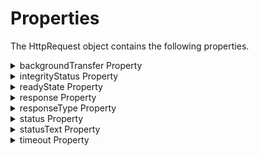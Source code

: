                             

Properties
==========

The HttpRequest object contains the following properties.


<details close markdown="block"><summary>backgroundTransfer Property</summary> 

* * *

Enables HTTP request calls in the background.  
This property is only available on the iOS platform.

### Syntax

```

httpClient.backgroundTransfer
```


### Type

Boolean

### Read/Write

Read only

### Remarks

The default value for the backgroundTransfer property is **false**.

>**_Note:_** The iOS platform internally retries to keep the request connected until it reaches the timeoutIntervalForResource value, which may cause duplicate transactions to occur on the system. Hence, HCL recommends that you use the backgroundTransfer property only for GET calls.

* * *

</details>
<details close markdown="block"><summary>integrityStatus Property</summary> 

* * *

Contains the status of the integrity check, if integrity checking is enabled.

### Syntax

```

integrityStatus
```

### Type

Constant. Can be one of the following values.  

| Constant | Description |
| --- | --- |
| constants.HTTP\_INTEGRITY\_CHECK\_FAILED | The integrity check has failed. |
| constants.HTTP\_INTEGRITY\_CHECK\_NOT\_DONE | The response has not yet been received, or integrity checking is not enabled, so the `integrityStatus` property has not yet been populated. |
| constants.HTTP\_INTEGRITY\_CHECK\_SUCCESSFUL | The integrity check was successful. |

### Read/Write

Read only

### Remarks

If the `validateResp` argument in the `propertiesTable` parameter of the [voltmx.net.setIntegrtityCheck](voltmx.net_functions.md#setIntegrtityCheck) function is set to `true`, then integrity checking is performed on the HTTP responses that your client app exchanges with the server app. For more information on integrity checking, please see [HTTP Integrity Checking](networkapi_httpintegritychecking.md#http-integrity-checking).

* * *

</details>
<details close markdown="block"><summary>readyState Property</summary> 

* * *

Holds the current status of the HttpRequest object

### Syntax

```

readyState
```

### Type

Number

### Read/Write

Read only

### Remarks

The possible values of the readyState property are as follows.

<table style="width: 100%;mc-table-style: url('resources/tablestyles/basic.css');" class="TableStyle-Basic" cellspacing="0"><colgroup><col class="TableStyle-Basic-Column-Column1"> <col class="TableStyle-Basic-Column-Column1" style="width: 70px;"> <col class="TableStyle-Basic-Column-Column1"></colgroup><tbody><tr class="TableStyle-Basic-Body-Body1"><th class="TableStyle-Basic-BodyE-Column1-Body1">Constant</th><th class="TableStyle-Basic-BodyE-Column1-Body1">Value</th><th class="TableStyle-Basic-BodyD-Column1-Body1">Description</th></tr><tr class="TableStyle-Basic-Body-Body1"><td class="TableStyle-Basic-BodyE-Column1-Body1">constants.HTTP_READY_STATE_UNSENT</td><td class="TableStyle-Basic-BodyE-Column1-Body1">0</td><td class="TableStyle-Basic-BodyD-Column1-Body1">The object has been constructed.</td></tr><tr class="TableStyle-Basic-Body-Body1"><td class="TableStyle-Basic-BodyE-Column1-Body1">constants.HTTP_READY_STATE_OPENED</td><td class="TableStyle-Basic-BodyE-Column1-Body1">1</td><td class="TableStyle-Basic-BodyD-Column1-Body1">The open method has been successfully invoked.</td></tr><tr class="TableStyle-Basic-Body-Body1"><td class="TableStyle-Basic-BodyE-Column1-Body1">constants.HTTP_READY_STATE_HEADERS_RECEIVED</td><td class="TableStyle-Basic-BodyE-Column1-Body1">2</td><td class="TableStyle-Basic-BodyD-Column1-Body1">All redirects have been followed and all HTTP headers of the final response have been received.</td></tr><tr class="TableStyle-Basic-Body-Body1"><td class="TableStyle-Basic-BodyE-Column1-Body1">constants.HTTP_READY_STATE_LOADING</td><td class="TableStyle-Basic-BodyE-Column1-Body1">3</td><td class="TableStyle-Basic-BodyD-Column1-Body1">The response data has been received.</td></tr><tr class="TableStyle-Basic-Body-Body1"><td class="TableStyle-Basic-BodyB-Column1-Body1">constants.HTTP_READY_STATE_DONE</td><td class="TableStyle-Basic-BodyB-Column1-Body1">4</td><td class="TableStyle-Basic-BodyA-Column1-Body1">The data transfer has been completed or something went wrong during transfer.</td></tr></tbody></table>

* * *

</details>
<details close markdown="block"><summary>response Property</summary> 

* * *

Contains the HTTP response.

### Syntax

```

httpRequest.response
```

### Type

String

### Read/Write

Read only

### Remarks

After the response has been received, this property contains the response body. The type of the value depends on the value of the _responseType_ property.

If _responseType_ is `constants.HTTP_RESPONSE_TYPE_TEXT`, then the response value is a response string.

If _responseType_ is `constants.HTTP_RESPONSE_TYPE_JSON`, then the response value is a whatever is returned by the Json.parse() function when it is passed the response content.

If _responseType_ is `constants.HTTP_RESPONSE_TYPE_DOCUMENT`, then the response value is an XML string.

If _responseType_ is `constants.HTTP_RESPONSE_TYPE_RAWDATA`, then the response value is a platform-specific handle representing the raw data of binary content of type voltmx.types.RawBytes.

> **_Note:_** For JSON type, if JSON parse fails, null is returned. For DOCUMENT type, native platforms do not perform any validations on the response.

In the case where an exception is thrown, this property contains empty string.

* * *

</details>
<details close markdown="block"><summary>responseType Property</summary> 

* * *

Contains the type of the HTTP response.

### Syntax

```

httpRequest.responseType
```

### Type

String

### Read/Write

Read only

### Remarks

Holds the response type when the response arrives. By default, it is empty string until the response is received. The possible values are:

*   constants.HTTP\_RESPONSE\_TYPE\_TEXT
*   constants.HTTP\_RESPONSE\_TYPE\_JSON
*   constants.HTTP\_RESPONSE\_TYPE\_DOCUMENT
*   constants.HTTP\_RESPONSE\_TYPE\_RAWDATA

> **_Note:_** The RAWDATA type is not supported by SPA .

* * *

</details>
<details close markdown="block"><summary>status Property</summary> 

* * *

Holds the HTTP status code.

### Syntax

```

httpRequest.status
```

### Type

Number

### Read/Write

Read only

### Remarks

Contains the HTTP status code, which is 0 if the status of the request is not sent; that is, the **send** function is still not invoked on this object.

* * *

</details>
<details close markdown="block"><summary>statusText Property</summary>

* * *

Holds a text message describing the status of the HTTP request.

### Syntax

```

httpRequest.statusText
```

### Type

String

### Read/Write

Read only

### Remarks

Contains the HTTP reason phrase of the status line, which is an empty string, if the status of the request is not sent; that is, the **send** function is still not invoked on this object. The reason phrase for a given status code is based on the http specification (RFC 2616). However, these phrases are only recommendations and may vary with other equivalent phrases by individual platform implementations.

* * *

</details>
<details close markdown="block"><summary>timeout Property</summary> 

* * *

Controls the HTTP request timeout value.

### Syntax

```

httpRequest.timeout
```

### Type

Number

### Read/Write

Read + Write

### Remarks

The time in milliseconds a request can take before being terminated. By default, the value is zero, which means that there is no timeout set, or that the timeout is set to infinite. This timeout represents the connection timeout and the response timeout from the server.

> **_Note:_** On the iOS platform, the default value for the timeout property is 60 seconds. Further, the timeout property is only applicable for requests in the foreground, i.e, the **backgroundTransfer** parameter is not enabled in the HTTP request object.

* * *

![](resources/prettify/onload.png)
</details>